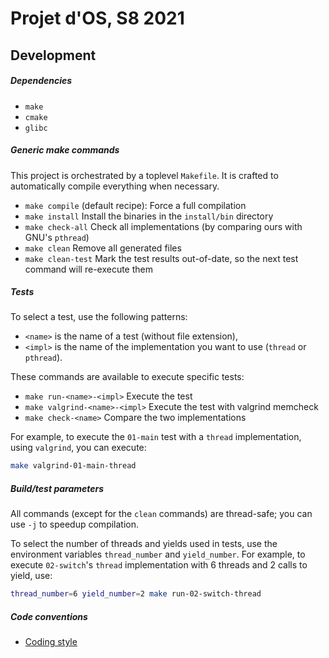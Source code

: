 # Projet d'OS, S8 2021

## Development

##### Dependencies

- `make`
- `cmake`
- `glibc`

##### Generic make commands

This project is orchestrated by a toplevel `Makefile`. It is crafted to automatically compile everything when necessary.

- `make compile` (default recipe): Force a full compilation
- `make install` Install the binaries in the `install/bin` directory
- `make check-all` Check all implementations (by comparing ours with GNU's `pthread`)
- `make clean` Remove all generated files
- `make clean-test` Mark the test results out-of-date, so the next test command will re-execute them

##### Tests

To select a test, use the following patterns:

- `<name>` is the name of a test (without file extension),
- `<impl>` is the name of the implementation you want to use (`thread` or `pthread`).

These commands are available to execute specific tests:

- `make run-<name>-<impl>` Execute the test
- `make valgrind-<name>-<impl>` Execute the test with valgrind memcheck
- `make check-<name>` Compare the two implementations

For example, to execute the `01-main` test with a `thread` implementation, using `valgrind`, you can execute:

```bash
make valgrind-01-main-thread
```

##### Build/test parameters

All commands (except for the `clean` commands) are thread-safe; you can use `-j` to speedup compilation.

To select the number of threads and yields used in tests, use the environment variables `thread_number` and `yield_number`. For example, to execute `02-switch`'s `thread` implementation with 6 threads and 2 calls to yield, use:

```bash
thread_number=6 yield_number=2 make run-02-switch-thread
```

##### Code conventions

- [Coding style](https://gitlab.com/braindot/legal/-/blob/master/coding-style/STYLE_C.md)
